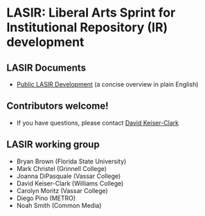 # LASIR: Liberal Arts Sprint for Institutional Repository (IR) development

## LASIR Documents
* [Public LASIR Development](https://docs.google.com/document/d/1iRCOhiLRFoqEF3alOQiLEaK8-IGc1KArWLBMYv8xWEk/edit#heading=h.jkag9vqwplxh) (a concise overview in plain English)


## Contributors welcome!
* If you have questions, please contact [David Keiser-Clark](dwk2@williams.edu)

## LASIR working group
- Bryan Brown (Florida State University)
- Mark Christel (Grinnell College)
- Joanna DiPasquale (Vassar College) 
- David Keiser-Clark (Williams College) 
- Carolyn Moritz (Vassar College) 
- Diego Pino (METRO)
- Noah Smith (Common Media)
